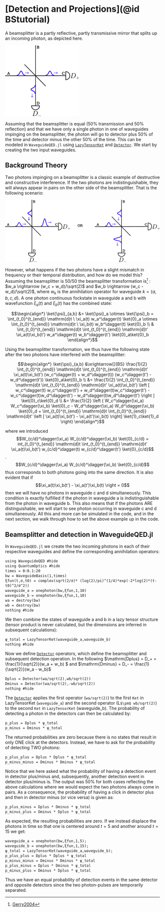 # [Detection and Projections](@id BStutorial)
A beamsplitter is a partly reflective, partly transmissive mirror that splits up an incoming photon, as depicted here. 

![beamsplitter](./illustrations/single_beamsplitter.png)

Assuming that the beamsplitter is equal (50% transmission and 50% reflection) and that we have only a single photon in one of waveguides impinging on the beamsplitter, the photon will go to detector plus 50% of the time and detector minus the other 50% of the time. This can be modeled in `WaveguideQED.jl` using [`LazyTensorKet`](@ref) and [`Detector`](@ref). We start by creating the two input waveguides.   


## Background Theory
Two photons impinging on a beamsplitter is a classic example of destructive and constructive interference. If the two photons are indistinguishable, they will always appear in pairs on the other side of the beamsplitter. That is the following scenario:  

![beamsplitter](./illustrations/hong_au_mandel.png)

However, what happens if the two photons have a slight mismatch in frequency or their temporal distribution, and how do we model this? Assuming the beamsplitter is 50/50 the beamsplitter transformation is[^1]  : $w_a \rightarrow (w_c + w_d)/\sqrt(2)$ and $w_b \rightarrow (w_c - w_d)/\sqrt(2)$, where $w_k$ is the annihilation operator for waveguide $k=\{a,b,c,d\}$. A one photon continuous fockstate in waveguide a and b with wavefunction $\xi_a(t)$ and $\xi_b(t)$ has the combined state:

$$\begin{align*}
\ket{\psi}_{a,b} &= \ket{\psi}_a \otimes \ket{\psi}_b =  \int_{t_0}^{t_{end}} \mathrm{d}t \ \xi_a(t) w_a^\dagger(t) \ket{0}_a \otimes \int_{t_0}^{t_{end}} \mathrm{d}t \ \xi_b(t) w_b^\dagger(t) \ket{0}_b \\
& \int_{t_0}^{t_{end}} \mathrm{d}t \int_{t_0}^{t_{end}} \mathrm{d}t' \xi_a(t)\xi_b(t') w_a^\dagger(t)  w_b^\dagger(t') \ket{0}_a\ket{0}_b
\end{align*}$$

Using the beamsplitter transformation, we thus have the following state after the two photons have interfered with the beamsplitter:

$$\begin{align*}
\ket{\psi}_{a,b} &\xrightarrow[]{BS} \frac{1}{2}  \int_{t_0}^{t_{end}} \mathrm{d}t \int_{t_0}^{t_{end}} \mathrm{d}t' \xi_a(t)\xi_b(t') (w_c^\dagger(t) + w_d^\dagger(t))  (w_c^\dagger(t') - w_d^\dagger(t')) \ket{0}_a\ket{0}_b \\
&=  \frac{1}{2}  \int_{t_0}^{t_{end}} \mathrm{d}t \int_{t_0}^{t_{end}} \mathrm{d}t' \xi_a(t)\xi_b(t') \left [ w_c^\dagger(t) w_c^\dagger(t') + w_d^\dagger(t)w_c^\dagger(t') - w_c^\dagger(t)w_d^\dagger(t') - w_d^\dagger(t)w_d^\dagger(t') \right ] \ket{0}_c\ket{0}_d \\
&= \frac{1}{2} \left ( W_c^\dagger(\xi_a) W_c^\dagger(\xi_b) \ket{0}_c - W_d^\dagger(\xi_a) W_d^\dagger(\xi_b) \ket{0}_d + \int_{t_0}^{t_{end}} \mathrm{d}t \int_{t_0}^{t_{end}} \mathrm{d}t' \left [ \xi_a(t)\xi_b(t') - \xi_a(t')\xi_b(t) \right] \ket{1}_c\ket{1}_d \right)
\end{align*}$$

where we introduced $$W_{c/d}^\dagger(\xi_a) W_{c/d}^\dagger(\xi_b) \ket{0}_{c/d} = int_{t_0}^{t_{end}} \mathrm{d}t \int_{t_0}^{t_{end}} \mathrm{d}t' \xi_a(t)\xi_b(t') w_{c/d}^\dagger(t) w_{c/d}^\dagger(t') \ket{0}_{c/d}$$. $$W_{c/d}^\dagger(\xi_a) W_{c/d}^\dagger(\xi_b) \ket{0}_{c/d}$$ thus corresponds to both photons going into the same direction. It is also evident that if $$\xi_a(t)\xi_b(t') - \xi_a(t')\xi_b(t) \right = 0$$ then we will have no photons in waveguide c and d simultaneously. This condition is exactly fulfilled if the photon in waveguide a is indistinguishable from the photon in waveguide b. This also means that if the photons ARE distinguishable, we will start to see photon occurring in waveguide c and d simultaneously. All this and more can be simulated in the code, and in the next section, we walk through how to set the above example up in the code.

## Beamsplitter and detection in WaveguideQED.jl

In `WaveguideQED.jl` we create the two incoming photons in each of their respective waveguides and define the corresponding annihilation operators:

```@example detection
using WaveguideQED #hide
using QuantumOptics #hide
times = 0:0.1:20
bw = WaveguideBasis(1,times)
ξfun(t,σ,t0) = complex(sqrt(2/σ)* (log(2)/pi)^(1/4)*exp(-2*log(2)*(t-t0)^2/σ^2))
waveguide_a = onephoton(bw,ξfun,1,10)
waveguide_b = onephoton(bw,ξfun,1,10)
wa = destroy(bw)
wb = destroy(bw)
nothing #hide
``` 

We then combine the states of waveguide a and b in a lazy tensor structure (tensor product is never calculated, but the dimensions are inferred in subsequent calculations):

```@example detection
ψ_total = LazyTensorKet(waveguide_a,waveguide_b)
nothing #hide
``` 

Now we define [`Detector`](@ref) operators, which define the beamsplitter and subsequent detection operation. In the following $\mathrm{Dplus} = D_+ = \frac{1}{\sqrt{2}}(w_a + w_b) $ and $\mathrm{Dminus} = D_- = \frac{1}{\sqrt{2}}(w_a - w_b)$

```@example detection
Dplus = Detector(wa/sqrt(2),wb/sqrt(2))
Dminus = Detector(wa/sqrt(2),-wb/sqrt(2))
nothing #hide
``` 

The [`Detector`](@ref) applies the first operator (`wa/sqrt(2)`) to the first `Ket` in LazyTensorKet (`waveguide_a`) and the second operator (L`$\pm$ wb/sqrt(2)`) to the second `Ket` in `LazyTensorKet` (waveguide_b). The probability of detecting a photon in the detectors can then be calculated by:

```@repl detection
p_plus = Dplus * ψ_total
p_minus = Dminus * ψ_total
```

The returned probabilities are zero because there is no states that result in only ONE click at the detectors. Instead, we have to ask for the probability of detecting TWO photons:

```@repl detection
p_plus_plus = Dplus * Dplus * ψ_total
p_minus_minus = Dminus * Dminus * ψ_total
```

Notice that we here asked what the probability of having a detection event in detector plus/minus and, subsequently, another detection event in detector plus/minus is. The output was $50\%$ for both cases reflecting the above calculations where we would expect the two photons always come in pairs. As a consequence, the probability of having a click in detector plus and then in detector minus (or vice versa) is given as:

```@repl detection
p_plus_minus = Dplus * Dminus * ψ_total
p_minus_plus = Dminus * Dplus * ψ_total
```

As expected, the resulting probabilities are zero. If we instead displace the photons in time so that one is centered around $t = 5$ and another around $t = 15$ we get:

```@repl detection
waveguide_a = onephoton(bw,ξfun,1,5);
waveguide_b = onephoton(bw,ξfun,1,15);
ψ_total = LazyTensorKet(waveguide_a,waveguide_b);
p_plus_plus = Dplus * Dplus * ψ_total
p_minus_minus = Dminus * Dminus * ψ_total
p_plus_minus = Dplus * Dminus * ψ_total
p_minus_plus = Dminus * Dplus * ψ_total
```

Thus we have an equal probability of detection events in the same detector and opposite detectors since the two photon-pulses are temporarily separated.


[^1]: [Gerry2004](@cite)
